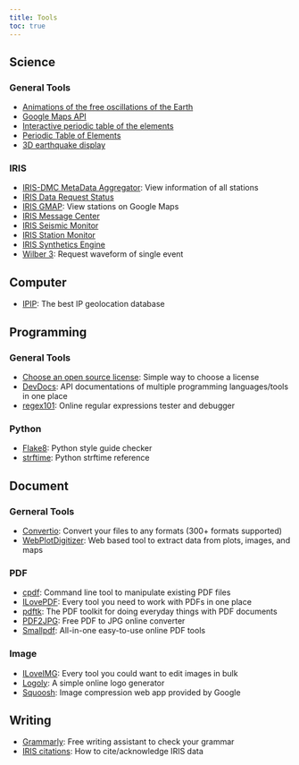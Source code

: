 ```yaml
---
title: Tools
toc: true
---
```


## Science

### General Tools

- [Animations of the free oscillations of the Earth](https://saviot.cnrs.fr/terre/index.en.html)
- [Google Maps API](https://developers.google.com/maps/get-started/)
- [Interactive periodic table of the elements](https://leonard-seydoux.github.io/periodic-table/)
- [Periodic Table of Elements](https://www.ptable.com)
- [3D earthquake display](https://glowy-earthquakes.glitch.me)

### IRIS

- [IRIS-DMC MetaData Aggregator](http://ds.iris.edu/mda2/): View information of all stations
- [IRIS Data Request Status](http://www.iris.edu/ds/nodes/dmc/data/request-status/)
- [IRIS GMAP](http://ds.iris.edu/gmap/): View stations on Google Maps
- [IRIS Message Center](http://ds.iris.edu/message-center/)
- [IRIS Seismic Monitor](http://ds.iris.edu/seismon/index.phtml)
- [IRIS Station Monitor](https://www.iris.edu/app/station_monitor/)
- [IRIS Synthetics Engine](http://service.iris.edu/irisws/syngine/1/)
- [Wilber 3](http://ds.iris.edu/wilber3/): Request waveform of single event

## Computer

- [IPIP](https://www.ipip.net/): The best IP geolocation database

## Programming

### General Tools

- [Choose an open source license](https://choosealicense.com/): Simple way to choose a license
- [DevDocs](https://devdocs.io/): API documentations of multiple programming languages/tools in one place
- [regex101](https://regex101.com/): Online regular expressions tester and debugger

### Python

- [Flake8](https://flake8.pycqa.org/): Python style guide checker
- [strftime](http://strftime.org/): Python strftime reference

## Document

### Gerneral Tools

- [Convertio](https://convertio.co/): Convert your files to any formats (300+ formats supported)
- [WebPlotDigitizer](https://automeris.io/WebPlotDigitizer): Web based tool to extract data from plots, images, and maps

### PDF

- [cpdf](http://community.coherentpdf.com/): Command line tool to manipulate existing PDF files
- [ILovePDF](https://www.ilovepdf.com/): Every tool you need to work with PDFs in one place
- [pdftk](https://www.pdflabs.com/tools/pdftk-the-pdf-toolkit/): The PDF toolkit for doing everyday things with PDF documents
- [PDF2JPG](https://pdf2jpg.net/): Free PDF to JPG online converter
- [Smallpdf](https://smallpdf.com/): All-in-one easy-to-use online PDF tools

### Image

- [ILoveIMG](https://www.iloveimg.com/): Every tool you could want to edit images in bulk
- [Logoly](https://www.logoly.pro/): A simple online logo generator
- [Squoosh](https://squoosh.app/): Image compression web app provided by Google

## Writing

- [Grammarly](https://www.grammarly.com): Free writing assistant to check your grammar
- [IRIS citations](https://www.iris.edu/hq/iris_citations): How to cite/acknowledge IRIS data
